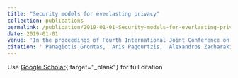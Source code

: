```yaml
---
title: "Security models for everlasting privacy"
collection: publications
permalink: /publication/2019-01-01-Security-models-for-everlasting-privacy
date: 2019-01-01
venue: 'In the proceedings of Fourth International Joint Conference on Electronic Voting E-Vote-ID 2019. 1-4 October 2019, Lochau Bregenz, Austria, Taltech Proceedings'
citation: ' Panagiotis Grontas,  Aris Pagourtzis,  Alexandros Zacharakis, &quot;Security models for everlasting privacy.&quot; In the proceedings of Fourth International Joint Conference on Electronic Voting E-Vote-ID 2019. 1-4 October 2019, Lochau Bregenz, Austria, Taltech Proceedings, 2019.'
---
```

Use [Google Scholar](https://scholar.google.com/scholar?q=Security+models+for+everlasting+privacy){:target="_blank"} for full citation